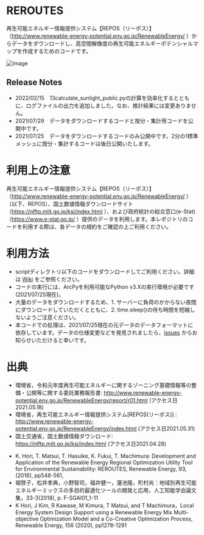 # REROUTES
再生可能エネルギー情報提供システム【REPOS（リーポス）】（http://www.renewable-energy-potential.env.go.jp/RenewableEnergy/ ）からデータをダウンロードし、高空間解像度の再生可能エネルギーポテンシャルマップを作成するためのコードです。

![image](https://user-images.githubusercontent.com/28499917/132072103-93f61a6f-9fc7-4df7-aaac-2794667e35da.png)

## Release Notes
- 2022/02/15　13calculate_sunlight_public.pyの計算を効率化するとともに、ログファイルの出力を追加しました。なお、推計結果には変更ありません。
- 2021/07/29　データをダウンロードするコードと按分・集計用コードを公開中です。
- 2021/07/25　データをダウンロードするコードのみ公開中です。2分の1標準メッシュに按分・集計するコードは後日公開いたします。


# 利用上の注意
再生可能エネルギー情報提供システム【REPOS（リーポス）】（http://www.renewable-energy-potential.env.go.jp/RenewableEnergy/ ）（以下、REPOS）、国土数値情報ダウンロードサイト（https://nlftp.mlit.go.jp/ksj/index.html ）、および政府統計の総合窓口(e-Stat)（https://www.e-stat.go.jp/ ）提供のデータを利用します。本レポジトリのコードを利用する際は、各データの規約をご確認の上ご利用ください。

# 利用方法
- scriptディレクトリ以下のコードをダウンロードしてご利用ください。詳細は [Wiki](https://github.com/Green-Engineers-Lab/REROUTES/wiki) をご参照ください。
- コードの実行には、ArcPyを利用可能なPython v3.Xの実行環境が必要です (2021/07/25現在)。
- 大量のデータをダウンロードするため、1. サーバーに負荷のかからない夜間にダウンロードしていただくとともに、2. time.sleep()の待ち時間を短縮しないようご注意ください。
- 本コードでの処理は、2021/07/25現在の元データのデータフォーマットに依存しています。データの仕様変更などを発見されましたら、[issues](https://github.com/Green-Engineers-Lab/REROUTES/issues) からお知らせいただけると幸いです。

# 出典
- 環境省，令和元年度再生可能エネルギーに関するゾーニング基礎情報等の整備・公開等に関する委託業務報告書: http://www.renewable-energy-potential.env.go.jp/RenewableEnergy/report/r01.html (アクセス日2021.05.18)
- 環境省，再生可能エネルギー情報提供システム[REPOS(リーポス)] : http://www.renewable-energy-potential.env.go.jp/RenewableEnergy/index.html (アクセス日2021.05.31)
- 国土交通省，国土数値情報ダウンロード: https://nlftp.mlit.go.jp/ksj/index.html (アクセス日2021.04.28)
<!-- - 総務省，公共施設状況調経年比較表2017: https://www.soumu.go.jp/iken/shisetsu/index.html (アクセス日2021.05.19)
- 文部科学省，文部科学統計要覧 (平成23年版): https://warp.ndl.go.jp/info:ndljp/pid/11293659/www.mext.go.jp/b_menu/toukei/002/002b/1305705.htm (アクセス日2021.05.19)
- 環境省，第5回基礎調査河川調査報告書: http://www.biodic.go.jp/reports2/5th/kasen/5_kasen.pdf (アクセス日2021.05.26) -->
- K. Hori, T. Matsui, T. Hasuike, K. Fukui, T. Machimura: Development and Application of the Renewable Energy Regional Optimization Utility Tool for Environmental Sustainability: REROUTES, Renewable Energy, 93,(2016), pp548-561,
- 堀啓子，松井孝典，小野智司，福井健一，蓮池隆，町村尚：地域別再生可能エネルギーミックスの多目的最適化ツールの開発と応用，人工知能学会論文集，33-3(2018), p. F-SGAI01_1-11
- K Hori, J Kim, R Kawase, M Kimura, T Matsui, and T Machimura，Local Energy System Design Support using a Renewable Energy Mix Multi-objective Optimization Model and a Co-Creative Optimization Process, Renewable Energy, 156 (2020), pp1278-1291


